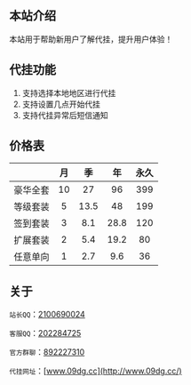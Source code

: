 ## 本站介绍

本站用于帮助新用户了解代挂，提升用户体验！


## 代挂功能

 1. 支持选择本地地区进行代挂
 3. 支持设置几点开始代挂
 4. 支持代挂异常后短信通知


## 价格表

|  | 月 | 季 | 年 | 永久 |
|:----:|:----:|:----:|:----:|:----:|
| 豪华全套 | 10 | 27 | 96 | 399 |
| 等级套装 | 5 | 13.5 | 48 | 199 |
| 签到套装 | 3 | 8.1 | 28.8 | 120 |
| 扩展套装 | 2 | 5.4 | 19.2 | 80 |
| 任意单向 | 1 | 2.7 | 9.6 | 36 |


## 关于

 `站长QQ`：[2100690024](http://wpa.qq.com/msgrd?v=3&uin=2100690024&site=qq&menu=yes)

 `客服QQ`：[202284725](http://wpa.qq.com/msgrd?v=3&uin=202284725&site=qq&menu=yes)

 `官方群聊`：[892227310](https://jq.qq.com/?_wv=1027&k=Kv28qUa4)

 `代挂网址`：[www.09dg.cc](http://www.09dg.cc/)
